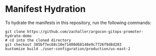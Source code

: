 # Manifest Hydration

To hydrate the manifests in this repository, run the following commands:

```shell
git clone https://github.com/zachaller/argocon-gitops-promoter-hydrate-demo
# cd into the cloned directory
git checkout 385bf7ec68c10e71400d68148e9c7726f9d8d203
kustomize build ./user-configuration/production/us-east-2
```
